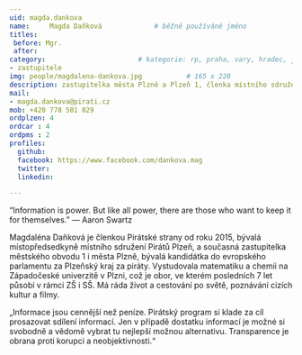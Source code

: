 ```yaml
---
uid: magda.dankova
name:     Magda Daňková      		# běžně používáné jméno
titles:
 before: Mgr.
 after: 
category:						# kategorie: rp, praha, vary, hradec, jmk, senat
- zastupitele
img: people/magdalena-dankova.jpg           # 165 x 220
description: zastupitelka města Plzně a Plzeň 1, členka místního sdružení Plzeň # kratký popis, max 160 znaků
mail:
- magda.dankova@pirati.cz
mob: +420 778 501 029
ordplzen: 4
ordcar : 4
ordpms : 2
profiles:
  github: 
  facebook: https://www.facebook.com/dankova.mag
  twitter:
  linkedin: 

---
```

“Information is power. But like all power, there are those who want to keep it for themselves.” ― Aaron Swartz

Magdaléna Daňková je členkou Pirátské strany od roku 2015, bývalá místopředsedkyně místního sdružení Pirátů Plzeň, a současná zastupitelka městského obvodu 1 i města Plzně, bývalá kandidátka do evropského parlamentu za Plzeňský kraj za piráty. Vystudovala matematiku a chemii na Západočeské univerzitě v Plzni, což je obor, ve kterém posledních 7 let působí v rámci ZŠ i SŠ. Má ráda život a cestování po světě, poznávání cizích kultur a filmy.

„Informace jsou cennější než peníze. Pirátský program si klade za cíl prosazovat sdílení informací. Jen v případě dostatku informací je možné si svobodně a vědomě vybrat tu nejlepší možnou alternativu. Transparence je obrana proti korupci a neobjektivnosti.“ 
